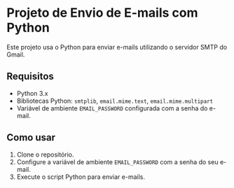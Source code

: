
# Projeto de Envio de E-mails com Python

Este projeto usa o Python para enviar e-mails utilizando o servidor SMTP do Gmail.

## Requisitos

- Python 3.x
- Bibliotecas Python: `smtplib`, `email.mime.text`, `email.mime.multipart`
- Variável de ambiente `EMAIL_PASSWORD` configurada com a senha do e-mail.

## Como usar

1. Clone o repositório.
2. Configure a variável de ambiente `EMAIL_PASSWORD` com a senha do seu e-mail.
3. Execute o script Python para enviar e-mails.

